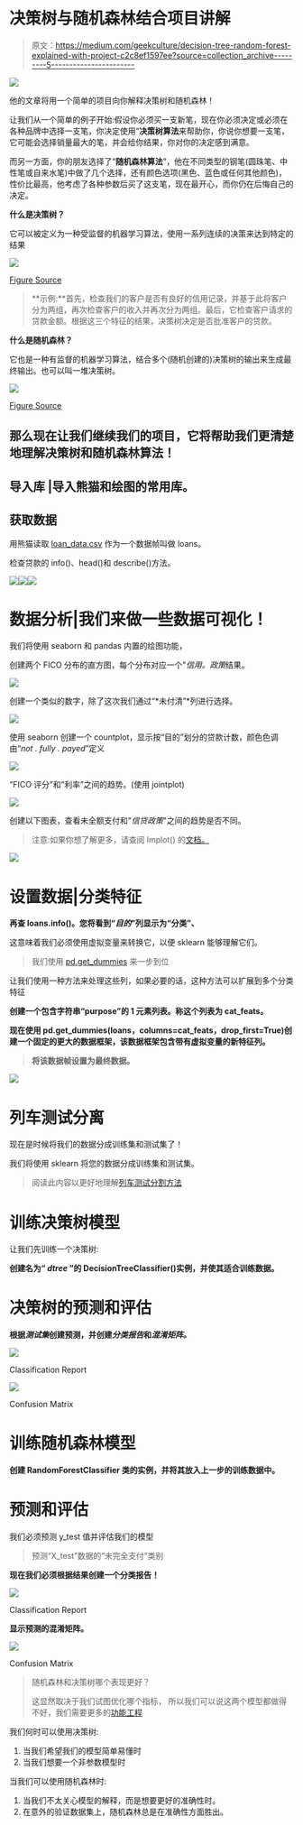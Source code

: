 # 决策树与随机森林结合项目讲解

> 原文：<https://medium.com/geekculture/decision-tree-random-forest-explained-with-project-c2c8ef1597ee?source=collection_archive---------5----------------------->

![](img/9f49977e87df7943a9b142775cc15e97.png)

他的文章将用一个简单的项目向你解释决策树和随机森林！

让我们从一个简单的例子开始:假设你必须买一支新笔，现在你必须决定或必须在各种品牌中选择一支笔，你决定使用“**决策树算法**来帮助你，你说你想要一支笔，它可能会选择销量最大的笔，并会给你结果，你对你的决定感到满意。

而另一方面，你的朋友选择了“**随机森林算法**”，他在不同类型的钢笔(圆珠笔、中性笔或自来水笔)中做了几个选择，还有颜色选项(黑色、蓝色或任何其他颜色)，性价比最高，他考虑了各种参数后买了这支笔，现在最开心，而你仍在后悔自己的决定。

**什么是决策树？**

它可以被定义为一种受监督的机器学习算法，使用一系列连续的决策来达到特定的结果

![](img/a90a063ddd7fe18c093f9f4be0a6c5c1.png)

[Figure Source](https://cdn.analyticsvidhya.com/wp-content/uploads/2020/05/rfc_vs_dt11.png)

> **示例:**首先，检查我们的客户是否有良好的信用记录，并基于此将客户分为两组，再次检查客户的收入并再次分为两组。最后，它检查客户请求的贷款金额。根据这三个特征的结果，决策树决定是否批准客户的贷款。

**什么是随机森林？**

它也是一种有监督的机器学习算法，结合多个(随机创建的)决策树的输出来生成最终输出。也可以叫一堆决策树。

![](img/3a38c869de164bc8c908ce13822703f7.png)

[Figure Source](https://cdn.analyticsvidhya.com/wp-content/uploads/2020/02/rfc_vs_dt1.png)

## 那么现在让我们继续我们的项目，它将帮助我们更清楚地理解决策树和随机森林算法！

## **导入库** |导入熊猫和绘图的常用库。

## 获取数据

用熊猫读取 [loan_data.csv](https://drive.google.com/file/d/157J3bT1torNBJaO9iwt_yKhdphPEZDTE/view?usp=sharing) 作为一个数据帧叫做 loans。

检查贷款的 info()、head()和 describe()方法。

![](img/f8c70ce48c915fcab2c9e6deabc5625b.png)![](img/418e60d25613ff2d41791506e68de443.png)![](img/abf4e0fdae26f437f6ca1654e0a131ff.png)

# 数据分析|我们来做一些数据可视化！

我们将使用 seaborn 和 pandas 内置的绘图功能，

创建两个 FICO 分布的直方图，每个分布对应一个"*信用。政策*结果。

![](img/87899f87456217a2b237373f943ba063.png)

创建一个类似的数字，除了这次我们通过“*未付清”*列进行选择。

![](img/5cc0faa88aad52cc55dcf6ab0518e00b.png)

使用 seaborn 创建一个 countplot，显示按“目的”划分的贷款计数，颜色色调由“*not . fully . payed*”定义

![](img/25b5b8f153e499c426ae0e031d1ffb95.png)

“FICO 评分”和“利率”之间的趋势。(使用 jointplot)

![](img/1362913a37efff2fb8c1fa3f3c2b3eca.png)

创建以下图表，查看未全额支付和"*信贷政策*"之间的趋势是否不同。

> 注意:如果你想了解更多，请查阅 lmplot() 的[文档。](https://seaborn.pydata.org/generated/seaborn.lmplot.html)

![](img/3c932303e1a1782d8d8232e97319378b.png)

# 设置数据|分类特征

**再查 loans.info()。您将看到“*目的*”列显示为“分类”、**

这意味着我们必须使用虚拟变量来转换它，以便 sklearn 能够理解它们。

> 我们使用 [pd.get_dummies](https://pandas.pydata.org/docs/reference/api/pandas.get_dummies.html) 来一步到位

让我们使用一种方法来处理这些列，如果必要的话，这种方法可以扩展到多个分类特征

**创建一个包含字符串“purpose”的 1 元素列表。称这个列表为 cat_feats。**

**现在使用 pd.get_dummies(loans，columns=cat_feats，drop_first=True)创建一个固定的更大的数据框架，该数据框架包含带有虚拟变量的新特征列。**

> **将该数据帧设置为最终数据。**

![](img/549ce4fbd8ac5b02c96cf6732fc1bac2.png)

# 列车测试分离

现在是时候将我们的数据分成训练集和测试集了！

我们将使用 sklearn 将您的数据分成训练集和测试集。

> 阅读此内容以更好地理解[列车测试分割方法](https://machinelearningmastery.com/train-test-split-for-evaluating-machine-learning-algorithms/#:~:text=The%20reason%20is%20that%20when,effectively%20evaluate%20the%20model%20performance.)

# 训练决策树模型

让我们先训练一个决策树:

**创建名为“ *dtree* ”的 DecisionTreeClassifier()实例，并使其适合训练数据。**

# 决策树的预测和评估

**根据*测试集*创建预测，并创建*分类报告*和*混淆矩阵。***

![](img/ec3d1378239fabe8d5384dab3063283c.png)

Classification Report

![](img/460bfc4cbeb5827f79e61c4390a0c11b.png)

Confusion Matrix

# 训练随机森林模型

**创建 RandomForestClassifier 类的实例，并将其放入上一步的训练数据中。**

# 预测和评估

我们必须预测 y_test 值并评估我们的模型

> 预测“X_test”数据的“未完全支付”类别

**现在我们必须根据结果创建一个分类报告！**

![](img/5768ac6c2a9a015526d538337d5318b8.png)

Classification Report

**显示预测的混淆矩阵。**

![](img/6975925c5f4d1c3223ada340e358603a.png)

Confusion Matrix

> 随机森林和决策树哪个表现更好？
> 
> 这显然取决于我们试图优化哪个指标，
> 所以我们可以说这两个模型都做得不好，我们需要更多的[功能工程](https://en.wikipedia.org/wiki/Feature_engineering)

我们何时可以使用决策树:

1.  当我们希望我们的模型简单易懂时
2.  当我们想要一个非参数模型时

当我们可以使用随机森林时:

1.  当我们不太关心模型的解释，而是想要更好的准确性时。
2.  在意外的验证数据集上，随机森林总是在准确性方面胜出。
